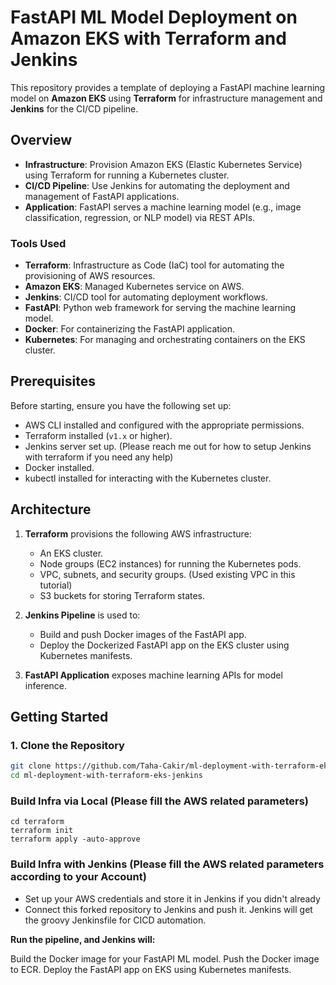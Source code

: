 # FastAPI ML Model Deployment on Amazon EKS with Terraform and Jenkins

This repository provides a template of deploying a FastAPI machine learning model on **Amazon EKS** using **Terraform** for infrastructure management and **Jenkins** for the CI/CD pipeline.

## Overview

- **Infrastructure**: Provision Amazon EKS (Elastic Kubernetes Service) using Terraform for running a Kubernetes cluster.
- **CI/CD Pipeline**: Use Jenkins for automating the deployment and management of FastAPI applications.
- **Application**: FastAPI serves a machine learning model (e.g., image classification, regression, or NLP model) via REST APIs.

### Tools Used

- **Terraform**: Infrastructure as Code (IaC) tool for automating the provisioning of AWS resources.
- **Amazon EKS**: Managed Kubernetes service on AWS.
- **Jenkins**: CI/CD tool for automating deployment workflows.
- **FastAPI**: Python web framework for serving the machine learning model.
- **Docker**: For containerizing the FastAPI application.
- **Kubernetes**: For managing and orchestrating containers on the EKS cluster.

## Prerequisites

Before starting, ensure you have the following set up:

- AWS CLI installed and configured with the appropriate permissions.
- Terraform installed (`v1.x` or higher).
- Jenkins server set up. (Please reach me out for how to setup Jenkins with terraform if you need any help)
- Docker installed.
- kubectl installed for interacting with the Kubernetes cluster.

## Architecture

1. **Terraform** provisions the following AWS infrastructure: 
    - An EKS cluster.
    - Node groups (EC2 instances) for running the Kubernetes pods.
    - VPC, subnets, and security groups. (Used existing VPC in this tutorial)
    - S3 buckets for storing Terraform states.

2. **Jenkins Pipeline** is used to:
    - Build and push Docker images of the FastAPI app.
    - Deploy the Dockerized FastAPI app on the EKS cluster using Kubernetes manifests.
    
3. **FastAPI Application** exposes machine learning APIs for model inference.

## Getting Started

### 1. Clone the Repository

```bash
git clone https://github.com/Taha-Cakir/ml-deployment-with-terraform-eks-jenkins.git
cd ml-deployment-with-terraform-eks-jenkins
```

### Build Infra via Local (Please fill the AWS related parameters)
```
cd terraform
terraform init
terraform apply -auto-approve
```
### Build Infra with Jenkins (Please fill the AWS related parameters according to your Account)
- Set up your AWS credentials and store it in Jenkins if you didn't already
- Connect this forked repository to Jenkins and push it. Jenkins will get the groovy Jenkinsfile for CICD automation.

**Run the pipeline, and Jenkins will:**

Build the Docker image for your FastAPI ML model.
Push the Docker image to ECR.
Deploy the FastAPI app on EKS using Kubernetes manifests.

